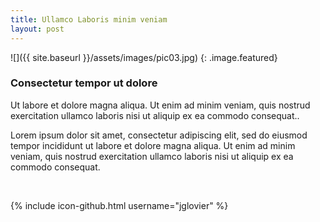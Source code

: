 ```yaml
---
title: Ullamco Laboris minim veniam
layout: post
---
```


![]({{ site.baseurl }}/assets/images/pic03.jpg)
{: .image.featured}

### Consectetur tempor ut dolore

Ut labore et dolore magna aliqua. Ut enim ad minim veniam, quis nostrud exercitation ullamco laboris nisi ut aliquip ex ea commodo consequat..

Lorem ipsum dolor sit amet, consectetur adipiscing elit, sed do eiusmod tempor incididunt ut labore et dolore magna aliqua. Ut enim ad minim veniam, quis nostrud exercitation ullamco laboris nisi ut aliquip ex ea commodo consequat.

&nbsp;

{% include icon-github.html username=&quot;jglovier&quot; %}